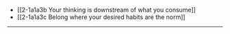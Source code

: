 - [[2-1a1a3b Your thinking is downstream of what you consume]]
- [[2-1a1a3c Belong where your desired habits are the norm]]
---
